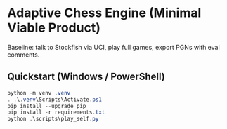﻿# Adaptive Chess Engine (Minimal Viable Product)

Baseline: talk to Stockfish via UCI, play full games, export PGNs with eval comments.

## Quickstart (Windows / PowerShell)

```powershell
python -m venv .venv
. .\.venv\Scripts\Activate.ps1
pip install --upgrade pip
pip install -r requirements.txt
python .\scripts\play_self.py
```
